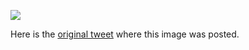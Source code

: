 [![](/guides/jwt-authentication.png)](/guides/jwt-authentication.png)

Here is the [original tweet](https://twitter.com/kamranahmedse/status/1273375903511465990) where this image was posted.
